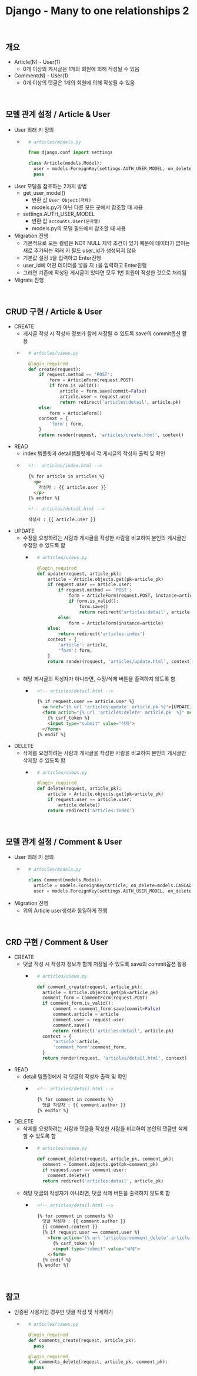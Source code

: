 # Django - Many to one relationships 2

<br/>

## 개요
- Article(N) - User(1)
  - 0개 이상의 게시글은 1개의 회원에 의해 작성될 수 있음
- Comment(N) - User(1)
  - 0개 이상의 댓글은 1개의 회원에 의해 작성될 수 있음

<br/>

## 모델 관계 설정 / Article & User
- User 외래 키 정의
  - ```python
      # articles/models.py

      from django.conf import settings

      class Article(models.Model):
        user = models.ForeignKey(settings.AUTH_USER_MODEL, on_delete=models.CASCADE)
        pass
    ```
- User 모델을 참조하는 2가지 방법
  - get_user_model()
    - 반환 값 `User Object(객체)`
    - models.py가 아닌 다른 모든 곳에서 참조할 때 사용
  - settings.AUTH_USER_MODEL
    - 반환 값 `accounts.User(문자열)`
    - models.py의 모델 필드에서 참조할 때 사용
- Migration 진행
  - 기본적으로 모든 컬럼은 NOT NULL 제약 조건이 있기 때문에 데이터가 없이는 새로 추가되는 외래 키 필드 user_id가 생성되지 않음
  - 기본값 설정 `1`을 입력하고 Enter진행
  - user_id에 어떤 데이터를 넣을 지 `1`을 입력하고 Enter진행
  - 그러면 기존에 작성된 게시글이 있다면 모두 1번 회원이 작성한 것으로 처리됨
- Migrate 진행

<br/>

## CRUD 구현 / Article & User
- CREATE
  - 게시글 작성 시 작성자 정보가 함께 저장될 수 있도록 save의 commit옵션 활용
  - ```python
      # articles/views.py

      @login_required
      def create(request):
          if request.method == 'POST':
              form = ArticleForm(request.POST)
              if form.is_valid():
                  article = form.save(commit=False)
                  article.user = request.user
                  return redirect('articles:detail', article.pk)
          else:
              form = ArticleForm()
          context = {
              'form': form,
          }
          return render(request, 'articles/create.html', context)
    ```
- READ
  - index 템플릿과 detail템플릿에서 각 게시글의 작성자 출력 및 확인
  - ```html
      <!-- articles/index.html -->

      {% for article in articles %}
        <p>
          작성자 : {{ article.user }}
        </p>
      {% endfor %}

      <!-- articles/detail.html -->

      작성자 : {{ article.user }}
    ```
- UPDATE
    - 수정을 요청하려는 사람과 게시글을 작성한 사람을 비교하여 본인의 게시글만 수정할 수 있도록 함
      - ```python
          # articles/views.py

          @login_required
          def update(request, article_pk):
              article = Article.objects.get(pk=article_pk)
              if request.user == article.user:
                  if request.method == 'POST':
                      form = ArticleForm(request.POST, instance=article)
                      if form.is_valid():
                          form.save()
                          return redirect('articles:detail', article.pk)
                  else:
                      form = ArticleForm(instance=article)
              else:
                  return redirect('articles:index')
              context = {
                  'article': article,
                  'form': form,
              }
              return render(request, 'articles/update.html', context)
      ```
    - 해당 게시글의 작성자가 아니라면, 수정/삭제 버튼을 출력하지 않도록 함
      - ```html
          <!-- articles/detail.html -->

          {% if request.user == article.user %}
            <a href="{% url 'articles:update' article.pk %}">[UPDATE]</a>
            <form action="{% url 'articles:delete' article.pk  %}" method="POST">
              {% csrf_token %}
              <input type="submit" value="삭제">
            </form>
          {% endif %}
        ```
- DELETE
    - 삭제를 요청하려는 사람과 게시글을 작성한 사람을 비교하여 본인의 게시글만 삭제할 수 있도록 함
      - ```python
          # articles/views.py

          @login_required
          def delete(request, article_pk):
              article = Article.objects.get(pk=article_pk)
              if request.user == article.user:
                  article.delete()
              return redirect('articles:index')
        ```

<br/>

## 모델 관계 설정 / Comment & User
- User 외래 키 정의
  - ```python
      # articles/models.py

      class Comment(models.Model):
        article = models.ForeignKey(Article, on_delete=models.CASCADE)
        user = models.ForeignKey(settings.AUTH_USER_MODEL, on_delete=models.CASCADE)
    ```
- Migration 진행
  - 위의 Article user생성과 동일하게 진행

<br/>

## CRD 구현 / Comment & User
- CREATE
  - 댓글 작성 시 작성자 정보가 함께 저장될 수 있도록 save의 commit옵션 활용
    - ```python
        # articles/views.py

        def comment_create(request, article_pk):
          article = Article.objects.get(pk=article_pk)
          comment_form = CommentForm(request.POST)
          if comment_form.is_valid():
              comment = comment_form.save(commit=False)
              comment.article = article
              comment.user = request.user
              comment.save()
              return redirect('articles:detail', article.pk)
          context = {
              'article':article,
              'comment_form':comment_form,
          }
          return render(request, 'articles/detail.html', context)
      ```
- READ
  - detail 템플릿에서 각 댓글의 작성자 출력 및 확인
    - ```html
        <!-- articles/detail.html -->

        {% for comment in comments %}
          댓글 작성자 : {{ comment.author }}
        {% endfor %}
      ```
- DELETE
  - 삭제를 요청하려는 사람과 댓글을 작성한 사람을 비교하여 본인의 댓글만 삭제할 수 있도록 함
    - ```python
        # articles/views.py

        def comment_delete(request, article_pk, comment_pk):
          comment = Comment.objects.get(pk=comment_pk)
          if request.user == comment.user:
            comment.delete()
          return redirect('articles:detail', article_pk)
      ```
  - 해당 댓글의 작성자가 아니라면, 댓글 삭제 버튼을 출력하지 않도록 함
    - ```html
        <!-- articles/detail.html -->

        {% for comment in comments %}
          댓글 작성자 : {{ comment.author }}
          {{ comment.content }}
          {% if request.user == comment.user %}
            <form action="{% url 'articles:comment_delete' article.pk comment.pk %}" method="POST">
              {% csrf_token %}
              <input type="submit" value="삭제">
            </form>
          {% endif %}
        {% endfor %}
      ```

<br/>

## 참고
- 인증된 사용자인 경우만 댓글 작성 및 삭제하기
  - ```python
      # articles/views.py

      @login_required
      def comments_create(request, article_pk):
        pass

      @login_required
      def comments_delete(request, article_pk, comment_pk):
        pass
    ```

